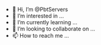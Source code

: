 - 👋 Hi, I’m @PbtServers
- 👀 I’m interested in ...
- 🌱 I’m currently learning ...
- 💞️ I’m looking to collaborate on ...
- 📫 How to reach me ...

<!---
PbtServers/PbtServers is a ✨ special ✨ repository because its `README.md` (this file) appears on your GitHub profile.
You can click the Preview link to take a look at your changes.
--->
